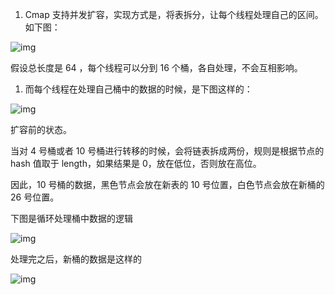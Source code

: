 1. Cmap 支持并发扩容，实现方式是，将表拆分，让每个线程处理自己的区间。如下图： 

![img](https://upload-images.jianshu.io/upload_images/4236553-9085b57399ff2318.png)

假设总长度是 64 ，每个线程可以分到 16 个桶，各自处理，不会互相影响。

1. 而每个线程在处理自己桶中的数据的时候，是下图这样的：

![img](https://upload-images.jianshu.io/upload_images/4236553-13c7cd70508724c5.png)

扩容前的状态。

当对 4 号桶或者 10 号桶进行转移的时候，会将链表拆成两份，规则是根据节点的 hash 值取于 length，如果结果是 0，放在低位，否则放在高位。

因此，10 号桶的数据，黑色节点会放在新表的 10 号位置，白色节点会放在新桶的 26 号位置。

下图是循环处理桶中数据的逻辑 

![img](https://upload-images.jianshu.io/upload_images/4236553-9069a2e2dc85ff74.png)

处理完之后，新桶的数据是这样的 

![img](https://upload-images.jianshu.io/upload_images/4236553-dcc2bb9654a884e0.png)